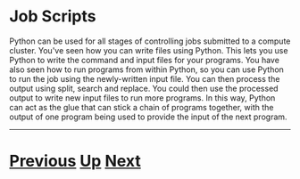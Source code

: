 # Job Scripts

Python can be used for all stages of controlling jobs submitted to a compute cluster. You've seen how you can write files using Python. This lets you use Python to write the command and input files for your programs. You have also seen how to run programs from within Python, so you can use Python to run the job using the newly-written input file. You can then process the output using split, search and replace. You could then use the processed output to write new input files to run more programs. In this way, Python can act as the glue that can stick a chain of programs together, with the output of one program being used to provide the input of the next program.

***

# [Previous](running.md) [Up](README.md) [Next](whatnext.md)
